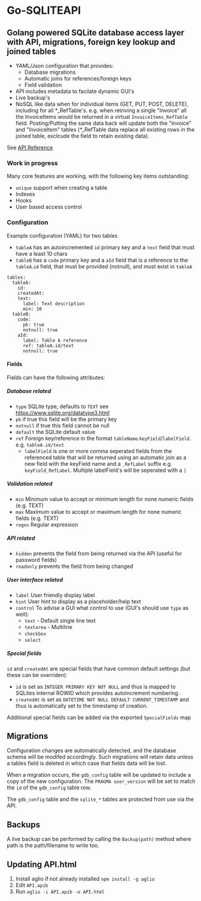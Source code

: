 # Go-SQLITEAPI

## Golang powered SQLite database access layer with API, migrations, foreign key lookup and joined tables

* YAML/Json configuration that provides:
  * Database migrations
  * Automatic joins for references/foreign keys
  * Field validation
* API includes metadata to facilate dynamic GUI's
* Live backup's
* NoSQL like data when for individual items (GET, PUT, POST, DELETE), including for all \*_RefTable's. e.g. when retriving a single "Invoice" all the InvoiceItems would be returned in a virtual `InvoiceItems_RefTable` field. Posting/Putting the same data back will update both the "Invoice" and "InvoiceItem" tables (*_RefTable data replace all existing rows in the joined table, exclcude the field to retain existing data).

See [API Reference](API.html)

### Work in progress

Many core features are working, with the following key items outstanding:

* `unique` support when creating a table
* Indexes
* Hooks
* User based access control

### Configuration

Example configuration (YAML) for two tables
* `tableA` has an autoincremented `id` primary key and a `text` field that must have a least 10 chars
* `tableB` has a `code` primary key and a `aId` field that is a reference to the `tableA`.`id` field, that must be provided (notnull), and must exist in `tableA`

```
tables:
  tableA:
    id:
    createdAt:
    text:
      label: Text description
      min: 10
  tableB:
    code:
      pk: true
      notnull: true
    aId:
      label: Table A reference
      ref: tableA.id/text
      notnull: true
```

#### Fields

Fields can have the following attributes:

##### Database related

* `type` SQLite type, defaults to `TEXT` see https://www.sqlite.org/datatype3.html
* `pk` if true this field will be the primary key
* `notnull` if true this field cannot be null
* `default` the SQLite default value
* `ref` Foreign key/reference in the format `tableName`.`keyField`/`labelField`. e.g. `tableA.id/text`
  * `labelField` is one or more comma seperated fields from the referenced table that will be returned using an automatic join as a new field with the keyField name and a `_RefLabel` suffix e.g. `keyField_RefLabel`. Multiple labelField's will be seperated with a `|`

##### Validation related

* `min` Minimum value to accept or minimum length for none numeric fields (e.g. TEXT)
* `max` Maximum value to accept or maximum length for none numeric fields (e.g. TEXT)
* `regex` Regular expression

##### API related

* `hidden` prevents the field from being returned via the API (useful for password fields)
* `readonly` prevents the field from being changed

##### User interface related

* `label` User friendly display label
* `hint` User hint to display as a placeholder/help text
* `control` To advise a GUI what control to use (GUI's should use `type` as well):
  * `text` - Default single line text
  * `textarea` - Multiline
  * `checkbox`
  * `select`

##### Special fields

`id` and `createdAt` are special fields that have common default settings (but these can be overriden):

* `id` is set as `INTEGER PRIMARY KEY NOT NULL` and thus is mapped to SQLites internal
ROWID which provides autoincrement numbering.
* `createdAt` is set as `DATETIME NOT NULL DEFAULT CURRENT_TIMESTAMP` and thus is automatically
set to the timestamp of creation.

Additional special fields can be added via the exported `SpecialFields` map

## Migrations

Configuration changes are automatically detected, and the database schema will be modifed accordingly.
Such migrations will retain data unless a tables field is deleted in which case that fields data will be lost.

When a migration occurs, the `gdb_config` table will be updated to include a copy of the new configuration. The `PRAGMA user_version` will be set to match the `id` of the `gdb_config` table row.

The `gdb_config` table and the `sqlite_*` tables are protected from use via the API.

## Backups

A live backup can be performed by calling the `Backup(path)` method where path is the path/filename to write too.

## Updating API.html

1. Install aglio if not already installed `npm install -g aglio`
1. Edit `API.apib`
1. Run `aglio -i API.apib -o API.html`
